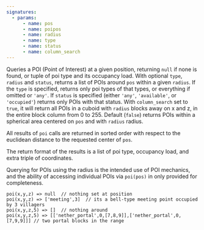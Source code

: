 ```yaml
---
signatures:
  - params:
      - name: pos
      - name: poipos
      - name: radius
      - name: type
      - name: status
      - name: column_search
---
```


Queries a POI (Point of Interest) at a given position, returning `null` if none
is found, or tuple of poi type and its occupancy load. With optional `type`,
`radius` and `status`, returns a list of POIs around `pos` within a given
`radius`. If the `type` is specified, returns only poi types of that types, or
everything if omitted or `'any'`. If `status` is specified (either `'any'`,
`'available'`, or `'occupied'`) returns only POIs with that status. With
`column_search` set to `true`, it will return all POIs in a cuboid with `radius`
blocks away on x and z, in the entire block column from 0 to 255. Default
(`false`) returns POIs within a spherical area centered on `pos` and with
`radius` radius.

All results of `poi` calls are returned in sorted order with respect to the
euclidean distance to the requested center of `pos`.

The return format of the results is a list of poi type, occupancy load, and
extra triple of coordinates.

Querying for POIs using the radius is the intended use of POI mechanics, and the
ability of accessing individual POIs via `poi(pos)` in only provided for
completeness.

```scarpet
poi(x,y,z) => null  // nothing set at position
poi(x,y,z) => ['meeting',3]  // its a bell-type meeting point occupied by 3 villagers
poi(x,y,z,5) => []  // nothing around
poi(x,y,z,5) => [['nether_portal',0,[7,8,9]],['nether_portal',0,[7,9,9]]] // two portal blocks in the range
```
